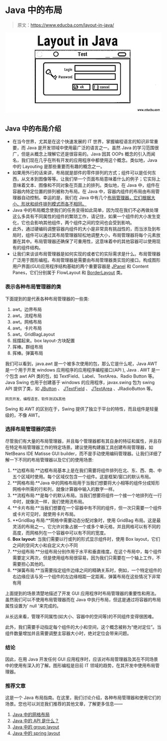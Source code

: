 # Java 中的布局

> 原文：<https://www.educba.com/layout-in-java/>

![Layout in Java](img/7ca6a39f8b95f16240795c4e015104ef.png)



## Java 中的布局介绍

*   在当今世界，尤其是在这个快速发展的 IT 世界，掌握编程语言的知识非常重要，而 Java 是开发领域中使用最广泛的语言之一。虽然 Java 的学习范围很广，但是从概念上理解它还是很容易的。Java 因其 OOPs 概念的引入而闻名，我们现在几乎在所有开发的应用程序中都使用这个概念。类似地，Java 中的 Layouting 是那些重要而有趣的概念之一。
*   如果用外行的话来讲，布局就是部件的零件排列的方式；组件可以是任何东西，从文本到图像等等。让我们举一个页面布局意味着什么的例子；它实际上意味着文本、图像和不同对象在页面上的排列。类似地，在 Java 中，组件在容器内特定位置的排列被称为布局。在 Java 中，容器内组件的布局由布局管理器自动控制。幸运的是，我们在 Java 中有几个[布局管理器，它们根据大小、形状和组件排列模式而各不相同。](https://www.educba.com/layout-manager-in-java/)
*   Java 中的布局概念使我们的任务变得如此简单，因为现在我们不必再做处理这么多具有不同属性的组件的繁琐工作，请记住，如果一个组件的大小发生变化，它也会影响其他组件，两个组件之间的空间也会受到影响。
*   此外，通过硬编码调整容器内组件的大小是非常具有挑战性的，而当涉及到布局时，组件可以通过其布局管理器轻松地调整大小，布局管理器将每个元素放置在其中。布局管理器还确保了可重用性，这意味着中的其他容器可以使用现有的组件结构。
*   让我们来谈谈布局管理器是如何实现的或者它的实际需求是什么。布局管理器广泛用于图形编程。布局管理器是需要由布局管理器类实现的接口。构成图形用户界面(GUI)应用程序结构基础的两个重要容器是 [JPanel](https://www.educba.com/jpanel-in-java/) 和 Content Panes，它们分别属于 FlowLayout 和 [BorderLayout](https://www.educba.com/borderlayout-in-java/) 类。

### 表示各种布局管理器的类

下面提到的是代表各种布局管理器的一些类:

1.  awt。边界布局
2.  awt。流程布局
3.  awt。网格布局
4.  awt。卡片布局
5.  awt。GridBagLayout
6.  摇摆起来。box layout-方块配置
7.  挥棒。群组布局
8.  挥棒。弹簧布局

我们可以看到，java.awt 是一个被多次使用的包，那么它是什么呢，Java AWT 是一个用于开发 windows 应用程序的应用程序编程接口(API ), Java . AWT 是一个包含 awt API 类的包，如 TextField、Label、TextArea、Radio Button 等。Java Swing 也用于创建基于 windows 的应用程序，javax.swing 包为 swing API 提供了类，如 [JButton](https://www.educba.com/jbutton-in-java/) 、 [JTextField](https://www.educba.com/jtextfield-in-java/) 、 [JTextArea](https://www.educba.com/jtextarea-in-java/) 、JRadioButton 等。

<small>网页开发、编程语言、软件测试&其他</small>

Swing 和 AWT 的区别在于，Swing 提供了独立于平台的特性，而且组件是轻量级的，不像 AWT。

### 选择布局管理器的提示

尽管我们有大量的布局管理器，并且每个管理器都有其自身的特征和属性，并且存在特定布局管理器工作的特定场景。建议使用构建器工具创建布局管理器，如 NetBeans IDE Matisse GUI builder，而不是手动使用编码管理器。让我们详细了解一下不同的布局管理器以及它们的使用场景:

1.  **边框布局:**边框布局基本上是在我们需要将组件排列在北、东、西、南、中五个区域时使用。每个区域仅包含一个组件。这是框架/窗口的默认布局。
2.  **网格布局:**Java 中的网格布局用于当我们想要将大小相等的组件分成矩形网格中所需的行和列，就像计算器中输入的数字一样。
3.  **流程布局:**是每个的默认布局。当我们想要将组件一个接一个地排列在一行中时，就像流一样，我们使用流布局。
4.  **卡片布局:**当我们想要在一个容器中有不同的组件，但一次只需要一个组件或卡片可见时，就使用卡片布局。
5.  **GridBag 布局:**网格中需要动态分配对象时，使用 GridBag 布局。这是最灵活的布局之一。它允许对象占据一个或多个单元格，并且网格可以有不同的高度，而网格列在一个容器中可以有不同的宽度。
6.  **Box layout:** 当我们需要以行或列的形式显示组件时，使用 Box layout，它们之间的空间大小和自定义大小不同
7.  **分组布局:**分组布局分别作用于水平和垂直维度。在这个布局中，每个组件需要定义两次，但是使用组布局很容易，因为我们只需要在一个轴上工作，不需要担心其他的。
8.  **弹簧布局:**当需要指定组件边缘之间的精确关系时，例如，一个特定组件的右边缘应该与另一个组件的左边缘相距一定距离，弹簧布局在这些情况下非常有用

上面提到的场景清楚地描述了开发 GUI 应用程序时布局管理器的重要性和用法。虽然我们可以不使用布局管理器而在 Java 中执行布局，但这是通过将容器的布局属性设置为' null '来完成的。

从长远来看，管理不同属性(如大小、容器中的空间等)的不同组件变得很困难。

此外，我们需要手动指定每个组件的大小和空间，这个概念被称为“绝对定位”。当组件数量增加并且需要调整主容器大小时，绝对定位会带来问题。

### 结论

因此，在用 Java 开发任何 GUI 应用程序时，应该对布局管理器及其在不同场景中的使用有深入的了解。图形编程是目前 IT 领域的趋势，在其开发中使用布局管理器。

### 推荐文章

这是一个 Java 布局指南。在这里，我们讨论介绍，各种布局管理器和使用它们的场景。您也可以浏览我们推荐的其他文章，了解更多信息——

1.  [Java 中的网格布局](https://www.educba.com/grid-layouts-in-java/)
2.  [Java 中的 API 是什么？](https://www.educba.com/what-is-api-in-java/)
3.  [Java 中的 group layout](https://www.educba.com/grouplayout-in-java/)
4.  [Java 中的 spring layout](https://www.educba.com/springlayout-in-java/)





